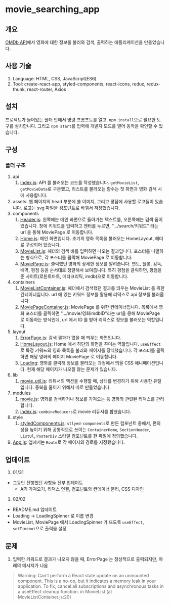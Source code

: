 # movie_searching_app

## 개요

[OMDb API](http://www.omdbapi.com/)에서 영화에 대한 정보를 불러와 검색, 출력하는 애플리케이션을 만들었습니다.

## 사용 기술

1. Language: HTML, CSS, JavaScript(ES6)
1. Tool: create-react-app, styled-components, react-icons, redux, redux-thunk, react-router, Axios

## 설치

프로젝트가 들어있는 폴더 안에서 명령 프롬프트를 열고, `npm install`으로 필요한 도구를 설치합니다. 그리고 `npm start`를 입력해 개발자 모드를 열어 동작을 확인할 수 있습니다.

## 구성

### 폴더 구조

1. api
    1. [index.js](https://github.com/chinsanchung/movie_searching_app/blob/master/src/api/index.js): API 를 불러오는 코드를 작성했습니다. `getMovieList`, `getMovieData`로 구분했고, 리스트를 불러오는 함수는 첫 화면과 영화 검색 시에 사용합니다.
1. assets: 웹 페이지의 head 부분에 쓸 이미지, 그리고 평점에 사용할 로고들이 있습니다. 로고는 svg 파일을 컴포넌트로 바꿔서 저장했습니다.
1. components
    1. [Header.js](https://github.com/chinsanchung/movie_searching_app/blob/master/src/components/Header.js): 왼쪽에는 메인 화면으로 돌아가는 텍스트를, 오른쪽에는 검색 폼이 있습니다. 창에 키워드를 입력하고 엔터를 누르면, ".../search/키워드" 라는 url 을 통해 MoviePage 로 이동합니다.
    1. [Home.js](https://github.com/chinsanchung/movie_searching_app/blob/master/src/components/Home.js): 메인 화면입니다. 초기의 영화 목록을 불러오는 HomeLayout, 헤더로 구성되어 있습니다.
    1. [MovieList.js](https://github.com/chinsanchung/movie_searching_app/blob/master/src/components/MovieList.js): 헤더의 검색 바를 입력하면 나오는 결과입니다. 포스터를 나열하는 형식으로, 각 포스터를 클릭해 MoviePage 로 이동합니다.
    1. [MoviePage.js](https://github.com/chinsanchung/movie_searching_app/blob/master/src/components/MoviePage.js): 클릭했던 영화의 상세한 정보를 알려줍니다. 연도, 플롯, 감독, 배역, 평점 등을 순서대로 정렬해서 보여줍니다. 특히 평점을 클릭하면, 평점을 준 사이트(로튼토마토, 메타크리틱, imdb)으로 이동합니다.
1. containers
    1. [MovieListContainer.js](https://github.com/chinsanchung/movie_searching_app/blob/master/src/containers/MovieListContainer.js): 헤더에서 검색했던 결과를 띄우는 MovieList 를 위한 컨테이너입니다. url 에 있는 키워드 정보를 활용해 리덕스로 api 정보를 불러옵니다.
    1. [MoviePageContainer.js](https://github.com/chinsanchung/movie_searching_app/blob/master/src/containers/MoviePageContainer.js): MoviePage 를 위한 컨테이너입니다. 목록에서 영화 포스터를 클릭하면 ".../movie/영화imdbID"라는 url을 콩해 MoviePage 로 이동하는 방식인데, url 에서 ID 를 받아 리덕스로 정보를 불러오는 역할입니다.
1. layout
    1. [ErrorPage.js](https://github.com/chinsanchung/movie_searching_app/blob/master/src/layout/ErroPage.js): 검색 결과가 없을 때 띄우는 화면입니다.
    1. [HomeLayout.js](https://github.com/chinsanchung/movie_searching_app/blob/master/src/layout/HomeLayout.js): Home 에서 하단의 화면을 꾸미는 역할입니다. `useEffect`로 특정 키워드의 영화 목록을 불러와 페이지를 장식했습니다. 각 포스터를 클릭하면 해당 영화의 페이지 MoviePage 로 이동합니다.
    1. [Loading](https://github.com/chinsanchung/movie_searching_app/blob/master/src/layout/Loading.js): 영화를 클릭해 정보를 불러오는 과정에서 띄울 CSS 애니메이션입니다. 현재 해당 페이지가 나오질 않는 문제가 있습니다.
1. lib
    1. [movie_util.js](https://github.com/chinsanchung/movie_searching_app/blob/master/src/lib/movie_util.js): 리듀서의 액션을 수행할 때, 상태를 변경하기 위해 사용한 유틸입니다. 중복을 줄이기 위해서 따로 만들었습니다.
1. modules
    1. [movie.js](https://github.com/chinsanchung/movie_searching_app/blob/master/src/modules/movie.js): 영화를 검색하거나 정보를 가져오는 등 영화와 관련된 리덕스를 관리합니다.
    1. [index.js](https://github.com/chinsanchung/movie_searching_app/blob/master/src/modules/index.js): `combineReducers`로 movie 리듀서를 합쳤습니다.
1. style
    1. [styledComponents.js](https://github.com/chinsanchung/movie_searching_app/blob/master/src/style/styledComponents.js): `stlyed-components`로 만든 컴포넌트 중에서, 편의성을 높이기 위해 공통적으로 쓰이는 `ContainerHome`, `SectionHeader`, `ListUl`, `PosterDiv` 스타일 컴포넌트를 한 파일에 정의했습니다.
1. [App.js](https://github.com/chinsanchung/movie_searching_app/blob/master/src/App.js): 앱에서는 `Route`로 각 페이지의 경로를 지정했습니다.

## 업데이트

1. 01/31

-   그동안 진행했던 사항들 전부 업데이트
    -   API 가져오기, 리덕스 연결, 컴포넌트와 컨테이너 분리, CSS 디자인

1. 02/02

-   README.md 업데이트
-   Loading -> LoadingSpinner 로 이름 변경
-   MovieList, MoviePage 에서 LoadingSpinner 가 뜨도록 `useEffect`, `setTimeout`으로 출력을 설정

## 문제

1. 입력한 키워드로 결과가 나오지 않을 때, ErrorPage 는 정상적으로 출력되지만, 아래의 메시지가 나옴

> Warning: Can't perform a React state update on an unmounted component. This is a no-op, but it indicates a memory leak in your application. To fix, cancel all subscriptions and asynchronous tasks in a useEffect cleanup function. in MovieList (at MovieListContainer.js:20)
